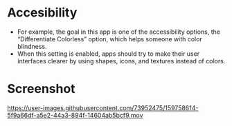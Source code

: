 # Accesibility

- For example, the goal in this app is one of the accessibility options, the “Differentiate Colorless” option, which helps someone with color blindness.
- When this setting is enabled, apps should try to make their user interfaces clearer by using shapes, icons, and textures instead of colors.

# Screenshot

https://user-images.githubusercontent.com/73952475/159758614-5f9a66df-a5e2-44a3-894f-14604ab5bcf9.mov

